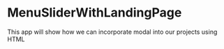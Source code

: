# MenuSliderWithLandingPage
This app will show how we can incorporate modal into our projects using HTML